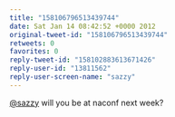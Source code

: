```yaml
---
title: "158106796513439744"
date: Sat Jan 14 08:42:52 +0000 2012
original-tweet-id: "158106796513439744"
retweets: 0
favorites: 0
reply-tweet-id: "158102883613671426"
reply-user-id: "13811562"
reply-user-screen-name: "sazzy"
---
```

<a href="https://twitter.com/sazzy">@sazzy</a> will you be at naconf next week?
